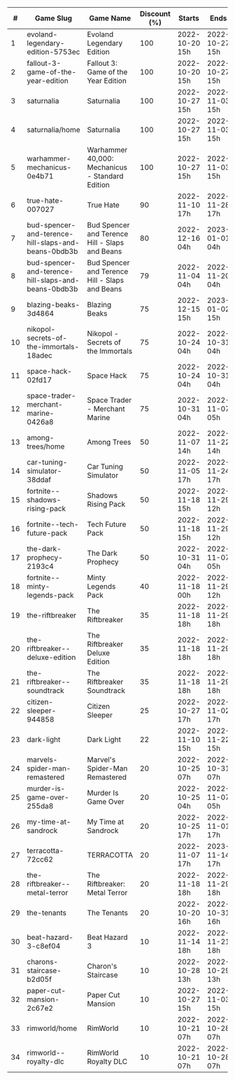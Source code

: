 |#|Game Slug|Game Name|Discount (%)|Starts|Ends|
|---|---|---|---|---|---|
|1|evoland-legendary-edition-5753ec|Evoland Legendary Edition|100|2022-10-20 15h|2022-10-27 15h|
|2|fallout-3-game-of-the-year-edition|Fallout 3: Game of the Year Edition|100|2022-10-20 15h|2022-10-27 15h|
|3|saturnalia|Saturnalia|100|2022-10-27 15h|2022-11-03 15h|
|4|saturnalia/home|Saturnalia|100|2022-10-27 15h|2022-11-03 15h|
|5|warhammer-mechanicus-0e4b71|Warhammer 40,000: Mechanicus - Standard Edition|100|2022-10-27 15h|2022-11-03 15h|
|6|true-hate-007027|True Hate|90|2022-11-10 17h|2022-11-28 17h|
|7|bud-spencer-and-terence-hill-slaps-and-beans-0bdb3b|Bud Spencer and Terence Hill - Slaps and Beans|80|2022-12-16 04h|2023-01-01 04h|
|8|bud-spencer-and-terence-hill-slaps-and-beans-0bdb3b|Bud Spencer and Terence Hill - Slaps and Beans|79|2022-11-04 04h|2022-11-20 04h|
|9|blazing-beaks-3d4864|Blazing Beaks|75|2022-12-15 15h|2023-01-02 15h|
|10|nikopol-secrets-of-the-immortals-18adec|Nikopol - Secrets of the Immortals|75|2022-10-24 04h|2022-10-31 04h|
|11|space-hack-02fd17|Space Hack|75|2022-10-24 04h|2022-10-31 04h|
|12|space-trader-merchant-marine-0426a8|Space Trader - Merchant Marine|75|2022-10-31 04h|2022-11-07 05h|
|13|among-trees/home|Among Trees|50|2022-11-07 14h|2022-11-22 14h|
|14|car-tuning-simulator-38ddaf|Car Tuning Simulator|50|2022-11-05 17h|2022-11-24 17h|
|15|fortnite--shadows-rising-pack|Shadows Rising Pack|50|2022-11-18 15h|2022-11-29 12h|
|16|fortnite--tech-future-pack|Tech Future Pack|50|2022-11-18 15h|2022-11-29 12h|
|17|the-dark-prophecy-2193c4|The Dark Prophecy|50|2022-10-31 04h|2022-11-07 05h|
|18|fortnite--minty-legends-pack|Minty Legends Pack|40|2022-11-18 00h|2022-11-29 12h|
|19|the-riftbreaker|The Riftbreaker|35|2022-11-18 18h|2022-11-29 18h|
|20|the-riftbreaker--deluxe-edition|The Riftbreaker Deluxe Edition|35|2022-11-18 18h|2022-11-29 18h|
|21|the-riftbreaker--soundtrack|The Riftbreaker Soundtrack|35|2022-11-18 18h|2022-11-29 18h|
|22|citizen-sleeper-944858|Citizen Sleeper|25|2022-10-27 17h|2022-11-02 17h|
|23|dark-light|Dark Light|22|2022-11-10 15h|2022-11-22 15h|
|24|marvels-spider-man-remastered|Marvel's Spider-Man Remastered|20|2022-10-25 07h|2022-10-31 07h|
|25|murder-is-game-over-255da8|Murder Is Game Over|20|2022-10-25 04h|2022-11-07 05h|
|26|my-time-at-sandrock|My Time at Sandrock|20|2022-10-25 17h|2022-11-01 17h|
|27|terracotta-72cc62|TERRACOTTA|20|2022-11-07 17h|2023-11-14 17h|
|28|the-riftbreaker--metal-terror|The Riftbreaker: Metal Terror|20|2022-11-18 18h|2022-11-29 18h|
|29|the-tenants|The Tenants|20|2022-10-20 16h|2022-10-31 16h|
|30|beat-hazard-3-c8ef04|Beat Hazard 3|10|2022-11-14 18h|2022-11-21 18h|
|31|charons-staircase-b2d05f|Charon's Staircase|10|2022-10-28 13h|2022-10-29 13h|
|32|paper-cut-mansion-2c67e2|Paper Cut Mansion|10|2022-10-27 15h|2022-11-03 15h|
|33|rimworld/home|RimWorld|10|2022-10-21 07h|2022-10-28 07h|
|34|rimworld--royalty-dlc|RimWorld Royalty DLC|10|2022-10-21 07h|2022-10-28 07h|
